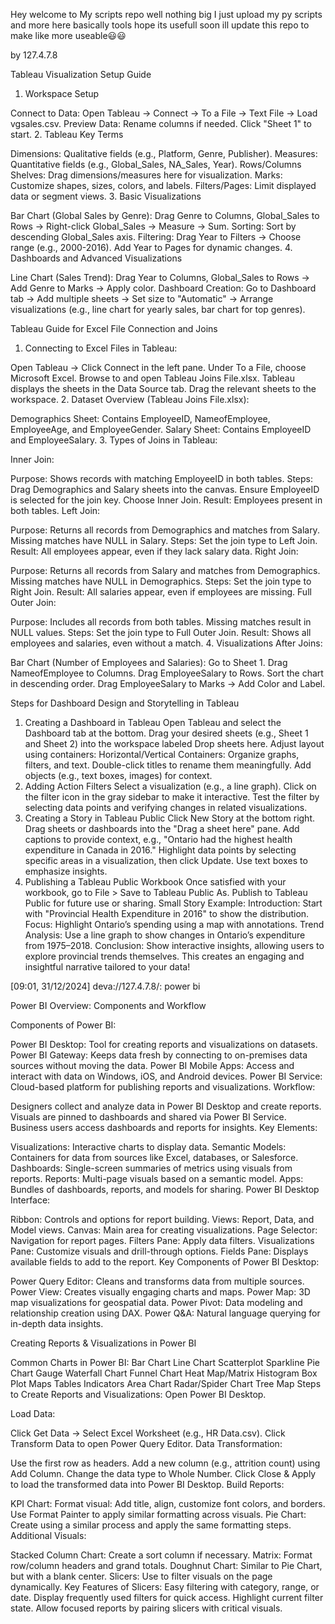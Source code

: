 Hey welcome to My scripts repo well nothing big I just upload my py scripts and more here basically tools
hope its usefull soon ill update this repo to make like more useable😃😃

by 127.4.7.8


Tableau Visualization Setup Guide
1. Workspace Setup

Connect to Data:
Open Tableau -> Connect -> To a File -> Text File -> Load vgsales.csv.
Preview Data:
Rename columns if needed. Click "Sheet 1" to start.
2. Tableau Key Terms

Dimensions: Qualitative fields (e.g., Platform, Genre, Publisher).
Measures: Quantitative fields (e.g., Global_Sales, NA_Sales, Year).
Rows/Columns Shelves: Drag dimensions/measures here for visualization.
Marks: Customize shapes, sizes, colors, and labels.
Filters/Pages: Limit displayed data or segment views.
3. Basic Visualizations

Bar Chart (Global Sales by Genre):
Drag Genre to Columns, Global_Sales to Rows -> Right-click Global_Sales -> Measure -> Sum.
Sorting:
Sort by descending Global_Sales axis.
Filtering:
Drag Year to Filters -> Choose range (e.g., 2000-2016). Add Year to Pages for dynamic changes.
4. Dashboards and Advanced Visualizations

Line Chart (Sales Trend):
Drag Year to Columns, Global_Sales to Rows -> Add Genre to Marks -> Apply color.
Dashboard Creation:
Go to Dashboard tab -> Add multiple sheets -> Set size to "Automatic" -> Arrange visualizations (e.g., line chart for yearly sales, bar chart for top genres).




Tableau Guide for Excel File Connection and Joins
1. Connecting to Excel Files in Tableau:

Open Tableau -> Click Connect in the left pane.
Under To a File, choose Microsoft Excel.
Browse to and open Tableau Joins File.xlsx.
Tableau displays the sheets in the Data Source tab. Drag the relevant sheets to the workspace.
2. Dataset Overview (Tableau Joins File.xlsx):

Demographics Sheet: Contains EmployeeID, NameofEmployee, EmployeeAge, and EmployeeGender.
Salary Sheet: Contains EmployeeID and EmployeeSalary.
3. Types of Joins in Tableau:

Inner Join:

Purpose: Shows records with matching EmployeeID in both tables.
Steps: Drag Demographics and Salary sheets into the canvas. Ensure EmployeeID is selected for the join key. Choose Inner Join.
Result: Employees present in both tables.
Left Join:

Purpose: Returns all records from Demographics and matches from Salary. Missing matches have NULL in Salary.
Steps: Set the join type to Left Join.
Result: All employees appear, even if they lack salary data.
Right Join:

Purpose: Returns all records from Salary and matches from Demographics. Missing matches have NULL in Demographics.
Steps: Set the join type to Right Join.
Result: All salaries appear, even if employees are missing.
Full Outer Join:

Purpose: Includes all records from both tables. Missing matches result in NULL values.
Steps: Set the join type to Full Outer Join.
Result: Shows all employees and salaries, even without a match.
4. Visualizations After Joins:

Bar Chart (Number of Employees and Salaries):
Go to Sheet 1.
Drag NameofEmployee to Columns.
Drag EmployeeSalary to Rows.
Sort the chart in descending order.
Drag EmployeeSalary to Marks -> Add Color and Label.



Steps for Dashboard Design and Storytelling in Tableau
1. Creating a Dashboard in Tableau
Open Tableau and select the Dashboard tab at the bottom.
Drag your desired sheets (e.g., Sheet 1 and Sheet 2) into the workspace labeled Drop sheets here.
Adjust layout using containers:
Horizontal/Vertical Containers: Organize graphs, filters, and text.
Double-click titles to rename them meaningfully.
Add objects (e.g., text boxes, images) for context.
2. Adding Action Filters
Select a visualization (e.g., a line graph).
Click on the filter icon in the gray sidebar to make it interactive.
Test the filter by selecting data points and verifying changes in related visualizations.
3. Creating a Story in Tableau Public
Click New Story at the bottom right.
Drag sheets or dashboards into the "Drag a sheet here" pane.
Add captions to provide context, e.g., "Ontario had the highest health expenditure in Canada in 2016."
Highlight data points by selecting specific areas in a visualization, then click Update.
Use text boxes to emphasize insights.
4. Publishing a Tableau Public Workbook
Once satisfied with your workbook, go to File > Save to Tableau Public As.
Publish to Tableau Public for future use or sharing.
Small Story Example:
Introduction: Start with "Provincial Health Expenditure in 2016" to show the distribution.
Focus: Highlight Ontario’s spending using a map with annotations.
Trend Analysis: Use a line graph to show changes in Ontario’s expenditure from 1975–2018.
Conclusion: Show interactive insights, allowing users to explore provincial trends themselves.
This creates an engaging and insightful narrative tailored to your data!



[09:01, 31/12/2024] deva://127.4.7.8/: power bi

Power BI Overview: Components and Workflow

Components of Power BI:

Power BI Desktop: Tool for creating reports and visualizations on datasets.
Power BI Gateway: Keeps data fresh by connecting to on-premises data sources without moving the data.
Power BI Mobile Apps: Access and interact with data on Windows, iOS, and Android devices.
Power BI Service: Cloud-based platform for publishing reports and visualizations.
Workflow:

Designers collect and analyze data in Power BI Desktop and create reports.
Visuals are pinned to dashboards and shared via Power BI Service.
Business users access dashboards and reports for insights.
Key Elements:

Visualizations: Interactive charts to display data.
Semantic Models: Containers for data from sources like Excel, databases, or Salesforce.
Dashboards: Single-screen summaries of metrics using visuals from reports.
Reports: Multi-page visuals based on a semantic model.
Apps: Bundles of dashboards, reports, and models for sharing.
Power BI Desktop Interface:

Ribbon: Controls and options for report building.
Views: Report, Data, and Model views.
Canvas: Main area for creating visualizations.
Page Selector: Navigation for report pages.
Filters Pane: Apply data filters.
Visualizations Pane: Customize visuals and drill-through options.
Fields Pane: Displays available fields to add to the report.
Key Components of Power BI Desktop:

Power Query Editor: Cleans and transforms data from multiple sources.
Power View: Creates visually engaging charts and maps.
Power Map: 3D map visualizations for geospatial data.
Power Pivot: Data modeling and relationship creation using DAX.
Power Q&A: Natural language querying for in-depth data insights.




Creating Reports & Visualizations in Power BI

Common Charts in Power BI:
Bar Chart
Line Chart
Scatterplot
Sparkline
Pie Chart
Gauge
Waterfall Chart
Funnel Chart
Heat Map/Matrix
Histogram
Box Plot
Maps
Tables
Indicators
Area Chart
Radar/Spider Chart
Tree Map
Steps to Create Reports and Visualizations:
Open Power BI Desktop.

Load Data:

Click Get Data → Select Excel Worksheet (e.g., HR Data.csv).
Click Transform Data to open Power Query Editor.
Data Transformation:

Use the first row as headers.
Add a new column (e.g., attrition count) using Add Column.
Change the data type to Whole Number.
Click Close & Apply to load the transformed data into Power BI Desktop.
Build Reports:

KPI Chart:
Format visual: Add title, align, customize font colors, and borders.
Use Format Painter to apply similar formatting across visuals.
Pie Chart: Create using a similar process and apply the same formatting steps.
Additional Visuals:

Stacked Column Chart: Create a sort column if necessary.
Matrix: Format row/column headers and grand totals.
Doughnut Chart: Similar to Pie Chart, but with a blank center.
Slicers: Use to filter visuals on the page dynamically.
Key Features of Slicers:
Easy filtering with category, range, or date.
Display frequently used filters for quick access.
Highlight current filter state.
Allow focused reports by pairing slicers with critical visuals.
